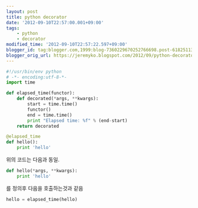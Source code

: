 ```yaml
---
layout: post
title: python decorator
date: '2012-09-10T22:57:00.001+09:00'
tags:
    - python
    - decorator
modified_time: '2012-09-10T22:57:22.597+09:00'
blogger_id: tag:blogger.com,1999:blog-7360229670252766698.post-6182511303626000019
blogger_orig_url: https://jeremyko.blogspot.com/2012/09/python-decorator.html
---
```


```python
#!/usr/bin/env python
# -*- encoding:utf-8-*-
import time

def elapsed_time(functor):
    def decorated(*args, **kwargs):
        start = time.time()
        functor()
        end = time.time()
        print "Elapsed time: %f" % (end-start)
    return decorated

@elapsed_time
def hello():
    print 'hello'
```

위의 코드는 다음과 동일.

```python
def hello(*args, **kwargs):
    print 'hello'
```

를 정의후 다음을 호출하는것과 같음

```python
hello = elapsed_time(hello)
```
